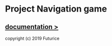 # Project Navigation game

## [documentation >](https://projectnavigationgame.futurice.com)

copyright (c) 2019 Futurice
